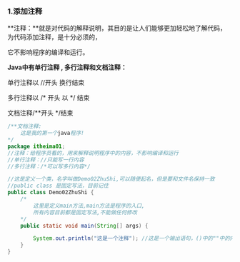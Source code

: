 ### 1.添加注释

**注释：**就是对代码的解释说明，其目的是让人们能够更加轻松地了解代码，为代码添加注释，是十分必须的，

它不影响程序的编译和运行。

**Java中有单行注释 , 多行注释和文档注释：**

单行注释以 //开头 换行结束 

多行注释以 /* 开头 以 */ 结束

文档注释/**开头 */结束



```java
/**文档注释:
	这是我的第一个java程序!
*/
package itheima01;
//注释：给程序员看的，用来解释说明程序中的内容，不影响编译和运行
//单行注释：//只能写一行内容
//多行注释：/*可以写多行内容*/

//这是定义一个类，名字叫做Demo02ZhuShi,可以随便起名，但是要和文件名保持一致
//public class 是固定写法，目前记住
public class Demo02ZhuShi {
    /*
        这里是定义main方法,main方法是程序的入口,
     	所有内容目前都是固定写法,不能做任何修改
    */
    public static void main(String[] args) {

        System.out.println("这是一个注释"); //这是一个输出语句，()中的""中的内容，会原样输出到控制台
    }
}
```



